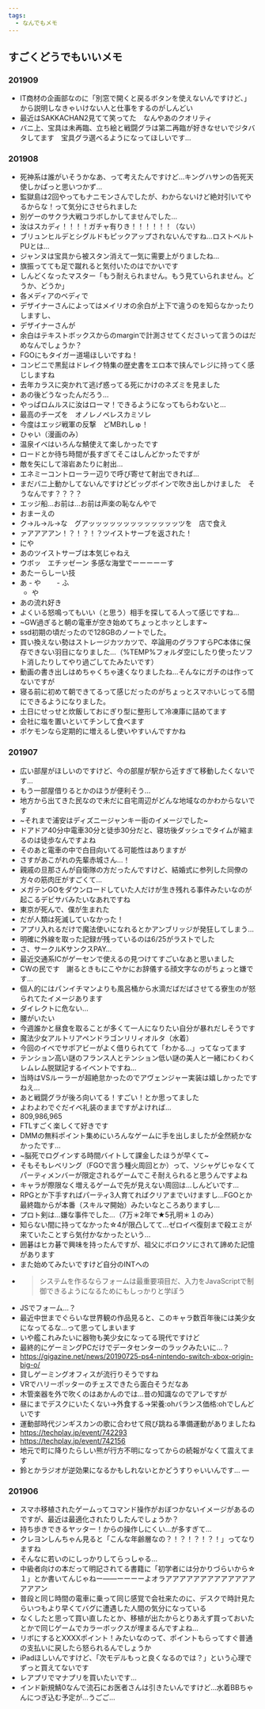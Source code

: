 ```yaml
---
tags:
  - なんでもメモ
---
```


## すごくどうでもいいメモ
### 201909
- IT商材の企画部なのに「別窓で開くと戻るボタンを使えないんですけど、」から説明しなきゃいけない人と仕事をするのがしんどい
- 最近はSAKKACHAN2見てて笑ってた　なんやあのクオリティ
- バニ上、宝具は未再臨、立ち絵と戦闘グラは第二再臨が好きなせいでジタバタしてます　宝具グラ選べるようになってほしいです…

### 201908
- 死神系は誰がいそうかなあ、って考えたんですけど…キングハサンの告死天使しかぱっと思いつかず…
- 監獄島は2回やってもナニモンさんでしたが、わからないけど絶対引いてやるからな！って気分にさせられました
- 別ゲーのサクラ大戦コラボしかしてませんでした…
- 汝はスカディ！！！！ガチャ有りき！！！！！！（ない）
- ブリュンヒルデとシグルドもピックアップされないんですね…ロストベルトPUとは…
- ジャンヌは宝具から被スタン消えて一気に需要上がりましたね…
- 旗振ってても足で蹴れると気付いたのはでかいです
- しんどくなったマスター「もう耐えられません。もう見ていられません。どうか、どうか」
- 各メディアのベディで
- デザイナーさんによってはメイリオの余白が上下で違うのを知らなかったりしますし、
- デザイナーさんが
- 余白はテキストボックスからのmarginで計測させてくださいって言うのはだめなんでしょうか？
- FGOにもタイガー道場ほしいですね！
- コンビニで黒髭はドレイク特集の歴史書をエロ本で挟んでレジに持ってく感じしますね
- 去年カラスに突かれて逃げ惑ってる死にかけのネズミを見ました
- あの後どうなったんだろう…
- やっぱロムルスに汝はローマ！できるようになってもらわないと…
- 最高のチーズを　オノレノペレスカミソレ
- 今度はエッジ戦軍の反撃　どMBれしゅ！
- ひゃい（漫画のみ）
- 温泉イベはいろんな鯖使えて楽しかったです
- ロードとか待ち時間が長すぎてそこはしんどかったですが
- 敵を矢にして溶岩あたりに射出…
- エネミーコントローラー辺りで呼び寄せて射出できれば…
- まだバニ上動かしてないんですけどビッグボインで吹き出しかけました　そうなんです？？？？
- エッジ船…お前は…お前は声楽の恥なんやで
- おまーえの
- ク→ル→ル→な　グアッッッッッッッッッッッッッツを　店で食え
- ァアアアアン！？！？！？ツイストサーブを返された！
- にや
- あのツイストサーブは本気じゃねえ
- ウボッ　エチッゼーン 多感な海堂でーーーーーす
- あたーらしーい技
- あ
		- や
		　　- ふ
	- や
- あの流れ好き
- よくいる怒鳴ってもいい（と思う）相手を探してる人って感じですね…
- ~GW過ぎると朝の電車が空き始めてちょっとホッとします~
- ssd初期の頃だったので128GBのノートでした。
- 買い換えない勢はストレージカツカツで、卒論用のグラフすらPC本体に保存できない羽目になりました…（%TEMP%フォルダ空にしたり使ったソフト消したりしてやり過ごしてたみたいです）
- 動画の書き出しはめちゃくちゃ速くなりましたね…そんなにガチのは作ってないですが
- 寝る前に初めて朝できてるって感じだったのがちょっとスマホいじってる間にできるようになりました。
- 土日にせっせと炊飯しておにぎり型に整形して冷凍庫に詰めてます
- 会社に塩を置いといてチンして食べます
- ポケモンなら定期的に増えるし使いやすいんですかね

### 201907
- 広い部屋がほしいのですけど、今の部屋が駅から近すぎて移動したくないです…
- もう一部屋借りるとかのほうが便利そう…
- 地方から出てきた民なので未だに自宅周辺がどんな地域なのかわからないです
- ~それまで浦安はディズニージャンキー街のイメージでした~
- ドアドア40分中電車30分と徒歩30分だと、寝坊後ダッシュでタイムが縮まるのは徒歩なんですよね
- そのあと電車の中で白目向いてる可能性はありますが
- さすがあこがれの先輩赤城さん…！
- 親戚の旦那さんが自衛隊の方だったんですけど、結婚式に参列した同僚の方々の筋肉圧がすごくて…
- メガテンGOをダウンロードしていた人だけが生き残れる事件みたいなのが起こるデビサバみたいなあれですね
- 東京が死んで、僕が生まれた
- だが人類は死滅していなかった！
- アプリ入れるだけで魔法使いになれるとかアンブリッジが発狂してしまう…
- 明確に外線を取った記録が残っているのは6/25がラストでした
- さ、サークルKサンクスPAY…
- 最近交通系ICがゲーセンで使えるの見つけてすごいなあと思いました
- CWの民です　謝るときもにこやかにお辞儀する顔文字なのがちょっと嫌です…
- 個人的にはパンイチマンよりも風呂桶から水滴だばだばさせてる寮生のが怒られてたイメージあります
- ダイレクトに危ない…
- 腰がいたい
- 今週誰かと昼食を取ることが多くて一人になりたい自分が暴れだしそうです
- 魔法少女アルトリアペンドラゴンリリィオルタ（水着）
- 今回のイベでサポアビーがよく借りられてて「わかる…」ってなってます
- テンション高い謎のフランス人とテンション低い謎の美人と一緒にわくわくレムレム脱獄記するイベントですね…
- 当時はVSルーラーが超絶怠かったのでアヴェンジャー実装は嬉しかったですねえ…
- あと戦闘グラが後ろ向いてる！すごい！とか思ってました
- よわよわでぐだイベ礼装のままですがよければ…
- 809,986,965
- FTLすごく楽しくて好きです
- DMMの無料ポイント集めにいろんなゲームに手を出しましたが全然続かなかったです…
- ~脳死でログインする時間バイトして課金したほうが早くて~
- そもそもレベリング（FGOで言う種火周回とか）って、ソシャゲじゃなくてパーティメンバーが限定されるゲームでこそ耐えられると思うんですよね
- キャラが際限なく増えるゲームで先が見えない周回は…しんどいです…
- RPGとか下手すればパーティ3人育てればクリアまでいけますし…FGOとか最終臨からが本番（スキルマ開始）みたいなところありますし…
- プロト剣は…嫌な事件でした…（7万＊2年で★5孔明＊１のみ）
- 知らない間に持ってなかった☆4が限凸してて…ゼロイベ復刻まで殺エミが来ていたことすら気付かなかったという…
- 囲碁はヒカ碁で興味を持ったんですが、祖父にボロクソにされて諦めた記憶があります
- また始めてみたいですけど自分のINTへの
- > システムを作るならフォームは最重要項目だ、入力をJavaScriptで制御できるようになるためにもしっかりと学ぼう
- JSでフォーム…？
- 最近中世までぐらいな世界観の作品見ると、このキャラ数百年後には美少女になってるな…って思ってしまいます
- いや艦これみたいに器物も美少女になってる現代ですけど
- 最終的にゲーミングPCだけでデータセンターのラックみたいに…？
- https://gigazine.net/news/20190725-ps4-nintendo-switch-xbox-origin-big-o/
- 貸しゲーミングオフィスが流行りそうですね
- VRでハリーポッターのチェスできたら面白そうだなあ
- 木管楽器を外で吹くのはあかんのでは…昔の知識なのでアレですが
- 昼にまでデスクにいたくない→外食する→栄養:ohバランス価格:ohでしんどいです
- 運動部時代ジンギスカンの歌に合わせて飛び跳ねる準備運動がありましたね
- https://techplay.jp/event/742293
- https://techplay.jp/event/742156
- 地元で町に降りたらしい熊が行方不明になってからの続報がなくて震えてます
- 鈴とかラジオが逆効果になるかもしれないとかどうすりゃいいんです…
—
### 201906
- スマホ移植されたゲームってコマンド操作がおぼつかないイメージがあるのですが、最近は最適化されたりしたんでしょうか？
- 持ち歩きできるヤッター！からの操作しにくい…が多すぎて…
- クレヨンしんちゃん見ると「こんな年齢層なの？！？！？！？！」ってなりますね
- そんなに若いのにしっかりしてらっしゃる…
- 中級者向けの本だって明記されてる書籍に「初学者には分かりづらいから☆１」とか書いてんじゃねー――ーーーーよオラアアアアアアアアアアアアアアアアン
- 普段と同じ時間の電車に乗って同じ感覚で会社来たのに、デスクで時計見たらいつもより早くてバグに遭遇した人間の気分になっている
- なくしたと思って買い直したとか、移植が出たからとりあえず買っておいたとかで同じゲームでカラーボックスが埋まるんですよね…
- リボにするとXXXXポイント！みたいなのって、ポイントもらってすぐ普通の支払いに戻したら怒られるんでしょうか
- iPadほしいんですけど、「次モデルもっと良くなるのでは？」という心理でずっと買えてないです
- レアプリでマナプリを買いたいです…
- インド新規鯖0なんで流石にお医者さんは引きたいんですけど…水着BBちゃんにつぎ込む予定が…うごご…